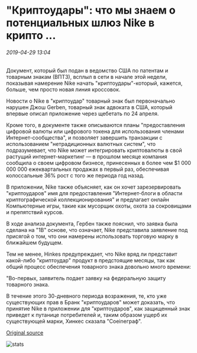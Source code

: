 # "Криптоудары": что мы знаем о потенциальных шлюз Nike в крипто ...

###### 2019-04-29 13:04

Документ, который был подан в ведомство США по патентам и товарным знакам (ВПТЗ), всплыл в сети в начале этой недели, показывая намерение Nike начать "криптоудары"-который, кажется, больше, чем просто новая линия кроссовок.

Новости о Nike в "криптоудар" товарный знак был первоначально нарушен Джош Gerben, товарный знак адвоката в США, который впервые описал приложение через щебетать по 24 апреля.

Кроме того, в документе также описываются планы "предоставления цифровой валюты или цифрового токена для использования членами Интернет-сообщества", и позволяет завершить транзакции с использованием "нетрадиционных валютных систем", что подразумевает, что Nike может интегрировать криптовалюты в свой растущий интернет-маркетинг — в прошлом месяце компания сообщила о своем цифровом бизнесе, принесенных в более чем $1 000 000 000 ежеквартальных продажах в первый раз, обеспечивая колоссальные 36% рост с того же периода год назад.

В приложении, Nike также объясняет, как он хочет зарезервировать "криптоударов" имя для предоставления "Интернет-блоги в области криптографической коллекционирования" и предлагает онлайн Компьютерные игры, такие как мусорщик охоты, охота за сокровищами и препятствий курсов.

В ходе анализа документа, Гербен также пояснил, что заявка была сделана на "1B" основе, что означает, Nike представила заявление под присягой о том, что они намерены использовать торговую марку в ближайшем будущем.

Тем не менее, Hinkes предупреждает, что Nike вряд ли представит какой-либо "криптоудар" продукт в предстоящие месяцы, так как общий процесс обеспечения товарного знака довольно много времени:

"Во-первых, заявитель подает заявку на федеральную защиту товарного знака.

В течение этого 30-дневного периода возражения, те, кто уже существующих прав в Бранк "криптоударов" может доказать, что принятие Nike в приложении для "криптоударов", как защищенный знак приведет к путанице потребителей и, таким образом ущерб их существующей марки, Хинкес сказала "Coeineграф".

[Original source](https://cointelegraph.com/news/cryptokicks-what-we-know-about-nikes-potential-gateway-into-crypto)

![stats](https://c.statcounter.com/11760860/0/a89fa40b/1/ "stats")